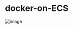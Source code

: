 ﻿# docker-on-ECS

![image](https://github.com/user-attachments/assets/f78ef10a-4e63-425e-84c7-3039624837d6)
